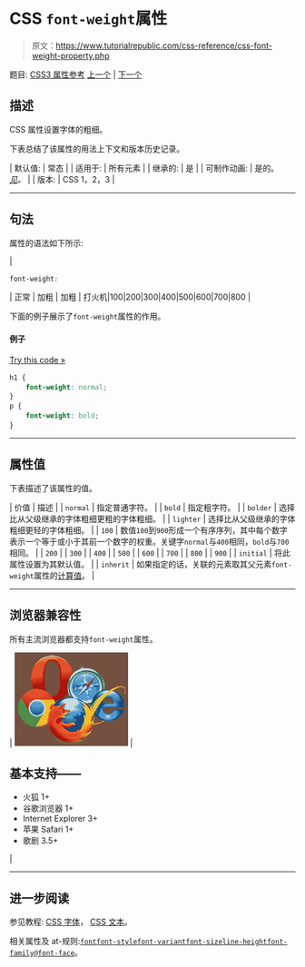 # CSS `font-weight`属性

> 原文：<https://www.tutorialrepublic.com/css-reference/css-font-weight-property.php>

题目: [CSS3 属性参考](css3-properties.php) [上一个](css-font-variant-property.php) | [下一个](css-height-property.php)

## 描述

CSS 属性设置字体的粗细。

下表总结了该属性的用法上下文和版本历史记录。

| 默认值: | 常态 |
| 适用于: | 所有元素 |
| 继承的: | 是 |
| 可制作动画: | 是的。 [*见*](css-animatable-properties.php)*。* |
| 版本: | CSS 1，2，3 |

* * *

## 句法

属性的语法如下所示:

| 

```css
font-weight: 
```

 | 正常 &#124; 加粗 &#124; 加粗 &#124; 打火机&#124;100&#124;200&#124;300&#124;400&#124;500&#124;600&#124;700&#124;800 |

下面的例子展示了`font-weight`属性的作用。

#### 例子

[Try this code »](../codelab.php?topic=css&file=font-weight-property "Try this code using online Editor")

```css
h1 {
    font-weight: normal;
}
p {
    font-weight: bold;
}
```

* * *

## 属性值

下表描述了该属性的值。

| 价值 | 描述 |
| `normal` | 指定普通字符。 |
| `bold` | 指定粗字符。 |
| `bolder` | 选择比从父级继承的字体粗细更粗的字体粗细。 |
| `lighter` | 选择比从父级继承的字体粗细更轻的字体粗细。 |
| `100` | 数值`100`到`900`形成一个有序序列，其中每个数字表示一个等于或小于其前一个数字的权重。关键字`normal`与`400`相同，`bold`与`700`相同。 |
| `200` |
| `300` |
| `400` |
| `500` |
| `600` |
| `700` |
| `800` |
| `900` |
| `initial` | 将此属性设置为其默认值。 |
| `inherit` | 如果指定的话，关联的元素取其父元素`font-weight`属性的[计算值](../definitions.php#computed-value)。 |

* * *

## 浏览器兼容性

所有主流浏览器都支持`font-weight`属性。

| ![Browsers Icon](img/e9331123c77668c1832e541c2fca1002.png) | 

## 基本支持——

*   火狐 1+
*   谷歌浏览器 1+
*   Internet Explorer 3+
*   苹果 Safari 1+
*   歌剧 3.5+

 |

* * *

## 进一步阅读

参见教程: [CSS 字体](../css-tutorial/css-fonts.php)， [CSS 文本](../css-tutorial/css-text.php)。

相关属性及 at-规则:[`font`](css-font-property.php)[`font-style`](css-font-style-property.php)[`font-variant`](css-font-variant-property.php)[`font-size`](css-font-size-property.php)[`line-height`](css-line-height-property.php)[`font-family`](css-font-family-property.php)[`@font-face`](css-font-face-rule.php)。